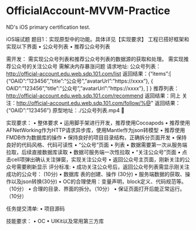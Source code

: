 # OfficialAccount-MVVM-Practice
ND's iOS primary certification test.

iOS端试题
题目1：实现原型中的功能。具体详见【实现要求】
工程已搭好框架和实现以下界面
	•	公众号列表
	•	推荐公众号列表
	
需开发：
需实现公众号列表和推荐公众号列表的数据源的获取和处理。
需实现推荐公众号的关注公众号
需解决内存暴涨问题
请求地址:
公众号列表：http://official-account.edu.web.sdp.101.com/list
返回结果：{“items”:[
{“OAID”:”123456”,”title”:”公众号”,”avatarUrl”:”https://xxxx”},
{ OAID”:”123456”,”title”:”公众号”,”avatarUrl”:”https://xxxx”},
]
}
推荐列表：http://official-account.edu.web.sdp.101.com/recommend
返回结果：同上
关注：http://official-account.edu.web.sdp.101.com/follow/%@"
返回结果：{“OAID”:”123456”}
原型地址：./公众号列表.mp4


实现要求：
	•	整体要求
	•	运用脚手架进行开发，推荐使用Cocoapods
	•	推荐使用AFNetWorking作为HTTP请求异步库，使用Mantle作为json转模型
	•	推荐使用FMDB作为数据库的操作
	•	保持良好的项目目录结构，正确拆分页面开发
	•	保持良好的代码风格、代码可读性
	•	 “公众号”页面
	•	列表
	•	数据需要第一次从服务端拉取，后续直接数据库读取
	•	数据可服务端一次性拉取
	•	 “关注公众号”页面
	•	点击cell项弹出确认关注弹窗，实现关注公众号
	•	返回公众号主页面，刚新关注的公众号需要刷新显示
评分标准:
	•	成功关注公众号后，返回公众号列表需显示刚关注成功的公众号： (10分)
	•	数据库 表的创建、操作 (30分)
	•	服务端数据的获取、操作以及json转换(30分)
	•	OC的合理使用：变量声明，block定义、代码规范等。（10分）
	•	合理的目录、界面的拆分。（10分）
	•	保证页面打开后能正常运行。（10分）

任务提交清单:
	•	项目源码

技能要求：
	•	OC
	•	UIKit以及常用第三方库

